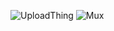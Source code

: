 ![UploadThing](https://img.shields.io/badge/UploadThing-4B32C3?style=for-the-badge&logo=uploadthing&logoColor=white) ![Mux](https://img.shields.io/badge/Mux-FF0033?style=for-the-badge&logo=mux&logoColor=white)

